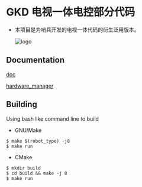 # GKD 电视一体电控部分代码
- 本项目是为哨兵开发的电视一体代码的衍生泛用版本。

  ![logo](img/logo.png)

## Documentation
[doc](doc/doc.md "doc")

[hardware_manager](doc/hardware_manager.md "doc")

## Building
Using bash like command line to build
- GNU/Make
```
$ make $(robot_type) -j8
$ make run
```

- CMake
```
$ mkdir build
$ cd build && make -j 8
$ make run
```
